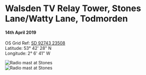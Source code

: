 # Walsden TV Relay Tower, Stones Lane/Watty Lane, Todmorden
#### 14th April 2019  
OS Grid Ref: [SD 92743 23508](https://osmaps.ordnancesurvey.co.uk/53.70795,-2.11140,18/pin)  
Latitude: 53° 42' 28" N  
Longitude: 2° 6' 41" W


![Radio mast at Stones](sstones_radio2.jpg)  
![Radio mast at Stones](stones_radio.jpeg)   
